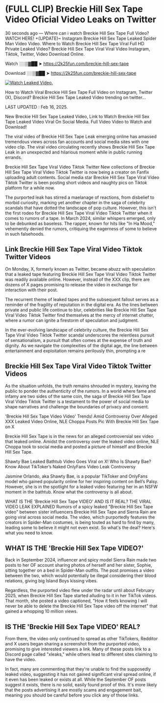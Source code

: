 # (FULL CLIP) Breckie Hill Sex Tape Video Oficial Video Leaks on Twitter

30 seconds ago — Where can i watch Breckie Hill Sex Tape Full Video? WATCH HERE! +(UPDATE)~ Instagram Breckie Hill Sex Tape Leaked Spider Man Video Video. Where to Watch Breckie Hill Sex Tape Viral Full HD Private Leaked Video? Breckie Hill Sex Tape Viral Viral Video Instagram, Tiktok, Twitter, Video Download Online.

Watch ░░▒▓██ ➤ https://2k25fun.com/breckie-hill-sex-tape

Download ░░▒▓██ ➤ https://2k25fun.com/breckie-hill-sex-tape

[![Watch Leaked Video.](https://miro.medium.com/v2/resize:fit:828/format:webp/1*cilzJN44JGOrTw9NJCrNHA.gif "Watch Leaked Video")](https://2k25fun.com/breckie-hill-sex-tape)

How to Watch Viral Breckie Hill Sex Tape Full Video on Instagram, Twitter (X), Discord? Breckie Hill Sex Tape Leaked Video trending on twitter...

LAST UPDATED : Feb 16, 2025.

New Breckie Hill Sex Tape Leaked Video, Link to Watch Breckie Hill Sex Tape Leaked Video Viral On Social Media. Full Video Video to Watch and Download!

The viral video of Breckie Hill Sex Tape Leak emerging online has amassed tremendous views across fan accounts and social media sites with one video clip. The viral video circulating recently shows Breckie Hill Sex Tape Leak in an unexpected and hilarious moment while in public running errands.

Breckie Hill Sex Tape Viral Video Tiktok Twitter New collections of Breckie Hill Sex Tape Viral Video Tiktok Twitter is now being a creator on Fanfix uploading adult contents. Social media star Breckie Hill Sex Tape Viral Video Tiktok Twitter is been posting short videos and naughty pics on Tiktok platform for a while now.

The purported leak has stirred a maelanage of reactions, from disbelief to morbid curiosity, marking yet another chapter in the saga of celebrity scandals that have dotted the landscape of pop culture. However, this isn't the first rodeo for Breckie Hill Sex Tape Viral Video Tiktok Twitter when it comes to rumors of a tape. In March 2024, similar whispers emerged, only to be debunked as baseless. The rapper, known for hits like "In Ha Mood," vehemently denied the rumors, critiquing the eagerness of some to believe in such falsehoods.

## Link Breckie Hill Sex Tape Viral Video Tiktok Twitter Videos

On Monday, X, formerly known as Twitter, became abuzz with speculation that a leaked tape featuring Breckie Hill Sex Tape Viral Video Tiktok Twitter was readily available online. However, instead of the XXX clip, there are dozens of X pages promising to release the video in exchange for interaction with their post.

The recurrent theme of leaked tapes and the subsequent fallout serves as a reminder of the fragility of reputation in the digital era. As the lines between private and public life continue to blur, celebrities like Breckie Hill Sex Tape Viral Video Tiktok Twitter find themselves at the mercy of internet chatter, where a rumor can ignite a firestorm of speculation and judgment.

In the ever-evolving landscape of celebrity culture, the Breckie Hill Sex Tape Viral Video Tiktok Twitter scandal underscores the relentless pursuit of sensationalism, a pursuit that often comes at the expense of truth and dignity. As we navigate the complexities of the digital age, the line between entertainment and exploitation remains perilously thin, prompting a re

##  Breckie Hill Sex Tape Viral Video Tiktok Twitter Videos

As the situation unfolds, the truth remains shrouded in mystery, leaving the public to ponder the authenticity of the rumors. In a world where fame and infamy are two sides of the same coin, the saga of Breckie Hill Sex Tape Viral Video Tiktok Twitter is a testament to the power of social media to shape narratives and challenge the boundaries of privacy and consent.

'Breckie Hill Sex Tape Video Video' Trends! Amid Controversy Over Alleged XXX Leaked Video Online, NLE Choppa Posts Pic With Breckie Hill Sex Tape on X

Breckie Hill Sex Tape is in the news for an alleged controversial sex video that leaked online. Amidst the controversy over the leaked video online, NLE Choppa took to social media and posted a picture of himself and Breckie Hill Sex Tape.

Shawty Bae Leaked Bathtub Video Goes Viral on X! Who Is Shawty Bae? Know About TikToker’s Naked OnlyFans Video Leak Controversy

Jasmine Orlando, aka Shawty Bae, is a popular TikToker and OnlyFans model who gained popularity online for her inspiring content on Bell’s Palsy. However, she is in the spotlight for a leaked video featuring her in an NSFW moment in the bathtub. Know what the controversy is all about.

WHAT IS THE 'Breckie Hill Sex Tape VIDEO' AND IS IT REAL? THE VIRAL VIDEO LEAK EXPLAINED Rumors of a spicy leaked "Breckie Hill Sex Tape video" between sister influencers Breckie Hill Sex Tape and Sierra Rain are going viral across social media. The video, which purportedly features the creators in Spider-Man costumes, is being touted as hard to find by many, leading some to believe it might not even exist. So what's the deal? Here's what you need to know.

## WHAT IS THE 'Breckie Hill Sex Tape VIDEO?'

Back in September 2024, influencer and spicy model Sierra Rain made two posts to her OF account sharing photos of herself and her sister, Sophie, sitting together on a bed in Spider-Man outfits. The post promises a video between the two, which would potentially be illegal considering their blood relations, giving big Island Boys kissing vibes.

Regardless, the purported video flew under the radar until about February 2025, when Breckie Hill Sex Tape started alluding to it in her TikTok videos. That month, she posted a video captioned, "How it feels knowing I will never be able to delete the Breckie Hill Sex Tape video off the internet" that gained a whopping 10 million views.

## IS THE 'Breckie Hill Sex Tape VIDEO' REAL?

From there, the video only continued to spread as other TikTokers, Redditor and X users began sharing a screenshot from the purported video, promising to give interested viewers a link. Many of these posts link to a Discord page called "xleaks," while others lead to different sites claiming to have the video.

In fact, many are commenting that they're unable to find the supposedly leaked video, suggesting it has not gained significant viral spread online, if it even has been leaked or exists at all. While the September OF posts suggest it exists, there is no solid, easily found proof of this. It's more likely that the posts advertising it are mostly scams and engagement bait, meaning you should be careful before you click any of those links.